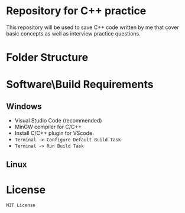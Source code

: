 # Repository for C++ practice  
This repository will be used to save C++ code written by me that cover basic concepts as well as interview practice questions.

# Folder Structure  

# Software\Build Requirements 
## Windows
- Visual Studio Code (recommended)
- MinGW compiler for C/C++
- Install C/C++ plugin for VScode.
- `Terminal -> Configure Default Build Task`
- `Terminal -> Run Build Task`

## Linux

# License
`MIT License`